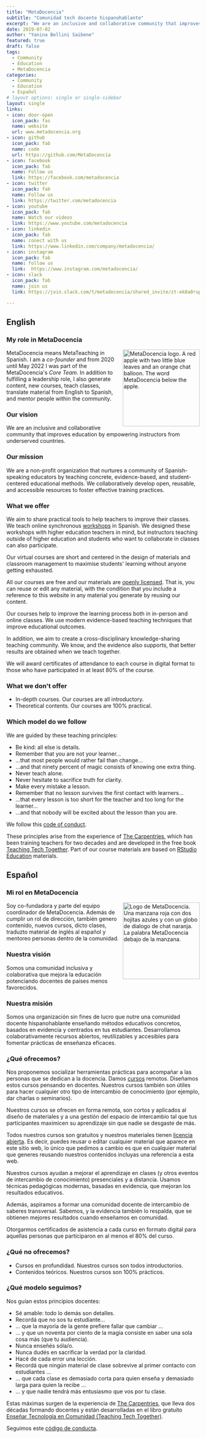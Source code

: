 ```yaml
---
title: "MetaDocencia"
subtitle: "Comunidad tech docente hispanohablante"
excerpt: "We are an inclusive and collaborative community that improves education by empowering instructors from underserved countries."
date: 2019-07-02
author: "Yanina Bellini Saibene"
featured: true
draft: false
tags:
  - Community
  - Education
  - MetaDocencia
categories:
  - Community
  - Education
  - Español
# layout options: single or single-sidebar
layout: single
links:
- icon: door-open
  icon_pack: fas
  name: website
  url: www.metadocencia.org
- icon: github
  icon_pack: fab
  name: code
  url: https://github.com/MetaDocencia
- icon: facebook
  icon_pack: fab
  name: Follow us
  link: https://facebook.com/metadocencia
- icon: twitter
  icon_pack: fab
  name: Follow us
  link: https://twitter.com/metadocencia  
- icon: youtube
  icon_pack: fab
  name: Watch our videos
  link: https://www.youtube.com/metadocencia
- icon: linkedin
  icon_pack: fab
  name: conect with us
  link: https://www.linkedin.com/company/metadocencia/
- icon: instagram
  icon_pack: fab
  name: follow us
  link:  https://www.instagram.com/metadocencia/
- icon: slack
  icon_pack: fab
  name: join us
  link: https://join.slack.com/t/metadocencia/shared_invite/zt-ek8a0rup-MQB_5qUKhr9zIGKQAUImXA

---
```

## English
### My role in MetaDocencia

<img src='featured.png' align="right" height="200" alt='MetaDocencia logo. A red apple with two little blue leaves and an orange chat balloon. The word MetaDocencia below the apple.'/>

MetaDocencia means MetaTeaching in Spanish. I am a _co-founder_ and from 2020 until May 2022 I was part of the MetaDocencia's _Core Team_. In addition to fulfilling a leadership role, I also generate content, new courses, teach classes, translate material from English to Spanish, and mentor people within the community.

### Our vision

We are an inclusive and collaborative community that improves education by empowering instructors from underserved countries.

### Our mission

We are a non-profit organization that nurtures a community of Spanish-speaking educators by teaching concrete, evidence-based, and student-centered educational methods. We collaboratively develop open, reusable, and accessible resources to foster effective training practices.

### What we offer

We aim to share practical tools to help teachers to improve their classes. We teach online synchronous [workshops](https://www.metadocencia.org/cursos/) in Spanish. We designed these workshops with higher education teachers in mind, but instructors teaching outside of higher education and students who want to collaborate in classes can also participate.

Our virtual courses are short and centered in the design of materials and classroom management to maximise students' learning without anyone getting exhausted. 
  
All our courses are free and our materials are [openly licensed](https://www.metadocencia.org/terms/). That is, you can reuse or edit any material, with the condition that you include a reference to this website in any material you generate by reusing our content.

Our courses help to improve the learning process both in in-person and online classes. We use modern evidence-based teaching techniques that improve educational outcomes. 

In addition, we aim to create a cross-disciplinary knowledge-sharing teaching community. We know, and the evidence also supports, that better results are obtained when we teach together.

We will award certificates of attendance to each course in digital format to those who have participated in at least 80% of the course. 

### What we **don't** offer

* In-depth courses. Our courses are all introductory.
* Theoretical contents. Our courses are 100% practical.

### Which model do we follow

We are guided by these teaching principles:

* Be kind: all else is details.
* Remember that you are not your learner...
* ...that most people would rather fail than change...
* ...and that ninety percent of magic consists of knowing one extra thing.
* Never teach alone.
* Never hesitate to sacrifice truth for clarity.
* Make every mistake a lesson.
* Remember that no lesson survives the first contact with learners...
* ...that every lesson is too short for the teacher and too long for the learner...
* ...and that nobody will be excited about the lesson than you are.

We follow this [code of conduct](https://www.metadocencia.org/cdc/).

These principles arise from the experience of [The Carpentries](https://carpentries.org), which has been training teachers for two decades and are developed in the free book [Teaching Tech Together](https://teachtogether.tech/). Part of our course materials are based on [RStudio Education](https://education.rstudio.com/) materials.

## Español

### Mi rol en MetaDocencia

<img src='featured.png' align="right" height="200" alt='Logo de MetaDocencia. Una manzana roja con dos hojitas azules y con un globo de dialogo de chat naranja. La palabra MetaDocencia debajo de la manzana.'/>


Soy co-fundadora y parte del equipo coordinador de MetaDocencia.  Además de cumplir un rol de dirección, también genero contenido, nuevos cursos, dicto clases, traduzto material de inglés al español y mentoreo personas dentro de la comunidad.

### Nuestra visión 

Somos una comunidad inclusiva y colaborativa que mejora la educación potenciando docentes de países menos favorecidos.

### Nuestra misión 

Somos una organización sin fines de lucro que nutre una comunidad docente hispanohablante enseñando métodos educativos concretos, basados en evidencia y centrados en tus estudiantes. Desarrollamos colaborativamente recursos abiertos, reutilizables y accesibles para fomentar prácticas de enseñanza eficaces.

### ¿Qué ofrecemos?

Nos proponemos socializar herramientas prácticas para acompañar a las personas que se dedican a la docencia. Damos [cursos](https://www.metadocencia.org/cursos/) remotos. Diseñamos estos cursos pensando en docentes. Nuestros cursos también son útiles para hacer cualquier otro tipo de intercambio de conocimiento (por ejemplo, dar charlas o seminarios).

Nuestros cursos se ofrecen en forma remota, son cortos y aplicados al diseño de materiales y a una gestión del espacio de intercambio tal que tus participantes maximicen su aprendizaje sin que nadie se desgaste de más. 

Todos nuestros cursos son gratuitos y nuestros materiales tienen [licencia abierta](https://www.metadocencia.org/terms/). Es decir, puedes reusar o editar cualquier material que aparece en este sitio web, lo único que pedimos a cambio es que en cualquier material que generes reusando nuestros contenidos incluyas una referencia a esta web.

Nuestros cursos ayudan a mejorar el aprendizaje en clases (y otros eventos de intercambio de conocimiento) presenciales y a distancia. Usamos técnicas pedagógicas modernas, basadas en evidencia, que mejoran los resultados educativos. 

Además, aspiramos a formar una comunidad docente de intercambio de saberes transversal. Sabemos, y la evidencia también lo respalda, que se obtienen mejores resultados cuando enseñamos en comunidad.

Otorgarmos certificados de asistencia a cada curso en formato digital para aquellas personas que participaron en al menos el 80% del curso. 

### ¿Qué **no** ofrecemos?

* Cursos en profundidad. Nuestros cursos son todos introductorios.
* Contenidos teóricos. Nuestros cursos son 100% prácticos.

### ¿Qué modelo seguimos?

Nos guían estos principios docentes:

* Sé amable: todo lo demás son detalles.
* Recordá que no sos tu estudiante...
* ... que la mayoría de la gente prefiere fallar que cambiar ...
* ... y que un noventa por ciento de la magia consiste en saber una sola cosa más (que tu audiencia).
* Nunca enseñés sóla/o.
* Nunca dudés en sacrificar la verdad por la claridad.
* Hacé de cada error una lección.
* Recordá que ningún material de clase sobrevive al primer contacto con estudiantes ...
* ... que cada clase es demasiado corta para quien enseña y demasiado larga para quien la recibe ...
* ... y que nadie tendrá más entusiasmo que vos por tu clase.

Estas máximas surgen de la experiencia de [The Carpentries](https://carpentries.org), que lleva dos décadas formando docentes y están desarrolladas en el libro gratuito [Enseñar Tecnología en Comunidad (Teaching Tech Together)](https://teachtogether.tech/es/index.html).

Seguimos este [código de conducta](https://www.metadocencia.org/cdc/).


